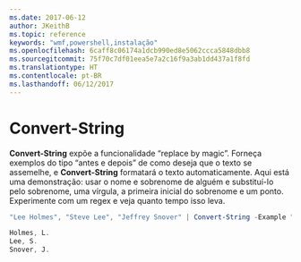 ```yaml
---
ms.date: 2017-06-12
author: JKeithB
ms.topic: reference
keywords: "wmf,powershell,instalação"
ms.openlocfilehash: 6caff8c06174a1dcb990ed8e5062ccca5848dbb8
ms.sourcegitcommit: 75f70c7df01eea5e7a2c16f9a3ab1dd437a1f8fd
ms.translationtype: HT
ms.contentlocale: pt-BR
ms.lasthandoff: 06/12/2017
---
```

# <a name="convert-string"></a>Convert-String
**Convert-String** expõe a funcionalidade “replace by magic”. Forneça exemplos do tipo “antes e depois” de como deseja que o texto se assemelhe, e **Convert-String** formatará o texto automaticamente. Aqui está uma demonstração: usar o nome e sobrenome de alguém e substituí-lo pelo sobrenome, uma vírgula, a primeira inicial do sobrenome e um ponto. Experimente com um regex e veja quanto tempo isso leva.

```powershell
"Lee Holmes", "Steve Lee", "Jeffrey Snover" | Convert-String -Example "Bill Gates=Gates, B.","John Smith=Smith, J."

Holmes, L.
Lee, S.
Snover, J.
```

